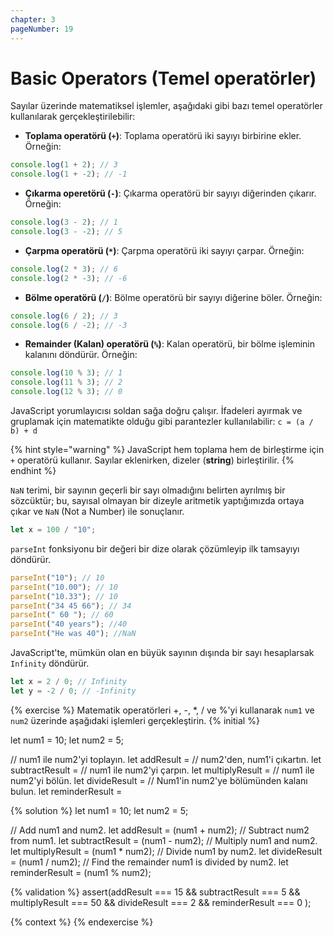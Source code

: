 ```yaml
---
chapter: 3
pageNumber: 19
---
```


# Basic Operators (Temel operatörler)

Sayılar üzerinde matematiksel işlemler, aşağıdaki gibi bazı temel operatörler kullanılarak gerçekleştirilebilir:

- **Toplama operatörü (`+`)**: Toplama operatörü iki sayıyı birbirine ekler. Örneğin:

```javascript
console.log(1 + 2); // 3
console.log(1 + -2); // -1
```

- **Çıkarma operetörü (`-`)**: Çıkarma operatörü bir sayıyı diğerinden çıkarır. Örneğin:

```javascript
console.log(3 - 2); // 1
console.log(3 - -2); // 5
```

- **Çarpma operatörü (`*`)**: Çarpma operatörü iki sayıyı çarpar. Örneğin:

```javascript
console.log(2 * 3); // 6
console.log(2 * -3); // -6
```

- **Bölme operatörü (`/`)**: Bölme operatörü bir sayıyı diğerine böler. Örneğin:

```javascript
console.log(6 / 2); // 3
console.log(6 / -2); // -3
```

- **Remainder (Kalan) operatörü (`%`)**: Kalan operatörü, bir bölme işleminin kalanını döndürür. Örneğin:

```javascript
console.log(10 % 3); // 1
console.log(11 % 3); // 2
console.log(12 % 3); // 0
```

JavaScript yorumlayıcısı soldan sağa doğru çalışır. İfadeleri ayırmak ve gruplamak için matematikte olduğu gibi parantezler kullanılabilir: `c = (a / b) + d`

{% hint style="warning" %}
JavaScript hem toplama hem de birleştirme için `+` operatörü kullanır. Sayılar eklenirken, dizeler (**string**) birleştirilir.
{% endhint %}

`NaN` terimi, bir sayının geçerli bir sayı olmadığını belirten ayrılmış bir sözcüktür; bu, sayısal olmayan bir dizeyle aritmetik yaptığımızda ortaya çıkar ve `NaN` (Not a Number) ile sonuçlanır.

```javascript
let x = 100 / "10";
```

`parseInt` fonksiyonu bir değeri bir dize olarak çözümleyip ilk tamsayıyı döndürür.

```javascript
parseInt("10"); // 10
parseInt("10.00"); // 10
parseInt("10.33"); // 10
parseInt("34 45 66"); // 34
parseInt(" 60 "); // 60
parseInt("40 years"); //40
parseInt("He was 40"); //NaN
```

JavaScript'te, mümkün olan en büyük sayının dışında bir sayı hesaplarsak `Infinity` döndürür.

```javascript
let x = 2 / 0; // Infinity
let y = -2 / 0; // -Infinity
```

{% exercise %}
Matematik operatörleri +, -, \*, / ve %'yi kullanarak `num1` ve `num2` üzerinde aşağıdaki işlemleri gerçekleştirin.
{% initial %}

let num1 = 10;
let num2 = 5;

// num1 ile num2'yi toplayın.
let addResult =
// num2'den, num1'i çıkartın.
let subtractResult =
// num1 ile num2'yi çarpın.
let multiplyResult =
// num1 ile num2'yi bölün.
let divideResult =
// Num1'in num2'ye bölümünden kalanı bulun.
let reminderResult =

{% solution %}
let num1 = 10;
let num2 = 5;

// Add num1 and num2.
let addResult = (num1 + num2);
// Subtract num2 from num1.
let subtractResult = (num1 - num2);
// Multiply num1 and num2.
let multiplyResult = (num1 \* num2);
// Divide num1 by num2.
let divideResult = (num1 / num2);
// Find the remainder num1 is divided by num2.
let reminderResult = (num1 % num2);

{% validation %}
assert(addResult === 15 && subtractResult === 5 && multiplyResult === 50 && divideResult === 2 && reminderResult === 0 );

{% context %}
{% endexercise %}
